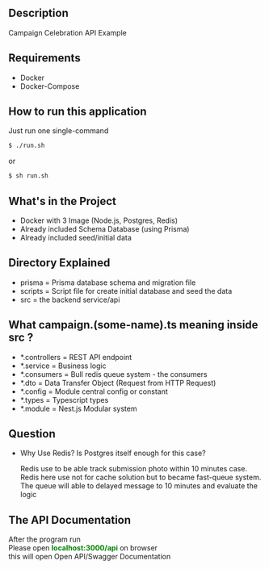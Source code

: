 ## Description

Campaign Celebration API Example

## Requirements

- Docker
- Docker-Compose
## How to run this application
Just run one single-command

```bash
$ ./run.sh
```
or
```bash
$ sh run.sh
```



## What's in the Project
- Docker with 3 Image (Node.js, Postgres, Redis)
- Already included Schema Database (using Prisma)
- Already included seed/initial data

## Directory Explained
- prisma = Prisma database schema and migration file
- scripts = Script file for create initial database and seed the data
- src = the backend service/api

## What campaign.(some-name).ts meaning inside src ?
- *.controllers = REST API endpoint
- *.service = Business logic
- *.consumers = Bull redis queue system - the consumers
- *.dto = Data Transfer Object (Request from HTTP Request)
- *.config = Module central config or constant
- *.types = Typescript types
- *.module = Nest.js Modular system
## Question
- Why Use Redis? Is Postgres itself enough for this case?
  
  Redis use to be able track submission photo within 10 minutes case. Redis here use not for cache solution but to became fast-queue system. The queue will able to delayed message to 10 minutes and evaluate the logic
  
## The API Documentation

After the program run <br>
Please open <b style="color:green">localhost:3000/api</b> on browser <br>
this will open Open API/Swagger Documentation


